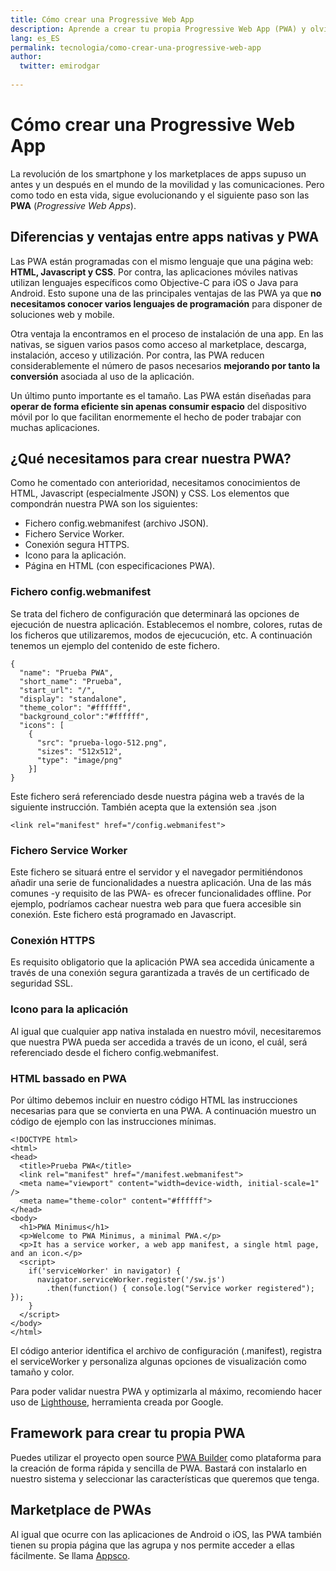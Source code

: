```yaml
---
title: Cómo crear una Progressive Web App
description: Aprende a crear tu propia Progressive Web App (PWA) y olvídate de programar apps tradicionales en iOS o Android.
lang: es_ES
permalink: tecnologia/como-crear-una-progressive-web-app
author:
  twitter: emirodgar
  
---
```


# Cómo crear una Progressive Web App

La revolución de los smartphone y los marketplaces de apps supuso un antes y un después en el mundo de la movilidad y las comunicaciones. Pero como todo en esta vida, sigue evolucionando y el siguiente paso son las **PWA** (*Progressive Web Apps*).

## Diferencias y ventajas entre apps nativas y PWA

Las PWA están programadas con el mismo lenguaje que una página web: **HTML, Javascript y CSS**. Por contra, las aplicaciones móviles nativas utilizan lenguajes específicos como Objective-C para iOS o Java para Android. Esto supone una de las principales ventajas de las PWA ya que **no necesitamos conocer varios lenguajes de programación** para disponer de soluciones web y mobile.

Otra ventaja la encontramos en el proceso de instalación de una app. En las nativas, se siguen varios pasos como acceso al marketplace, descarga, instalación, acceso y utilización. Por contra, las PWA reducen considerablemente el número de pasos necesarios **mejorando por tanto la conversión** asociada al uso de la aplicación.

<amp-twitter 
  width="375"
  height="472"
  layout="responsive"
  data-tweetid="864987919685001216">
</amp-twitter>

Un último punto importante es el tamaño. Las PWA están diseñadas para **operar de forma eficiente sin apenas consumir espacio** del dispositivo móvil por lo que facilitan enormemente el hecho de poder trabajar con muchas aplicaciones.   

## ¿Qué necesitamos para crear nuestra PWA?

Como he comentado con anterioridad, necesitamos conocimientos de HTML, Javascript (especialmente JSON) y CSS. Los elementos que compondrán nuestra PWA son los siguientes:

 - Fichero config.webmanifest (archivo JSON).
 - Fichero Service Worker.
 - Conexión segura HTTPS.
 - Icono para la aplicación.
 - Página en HTML (con especificaciones PWA).
 
### Fichero config.webmanifest
 
 Se trata del fichero de configuración que determinará las opciones de ejecución de nuestra aplicación. Establecemos el nombre, colores, rutas de los ficheros que utilizaremos, modos de ejecucución, etc. A continuación tenemos un ejemplo del contenido de este fichero.

```
{
  "name": "Prueba PWA",
  "short_name": "Prueba",
  "start_url": "/",
  "display": "standalone",
  "theme_color": "#ffffff",
  "background_color":"#ffffff",
  "icons": [
    {
      "src": "prueba-logo-512.png",
      "sizes": "512x512",
      "type": "image/png"
    }]
}
```
Este fichero será referenciado desde nuestra página web a través de la siguiente instrucción. También acepta que la extensión sea .json

```
<link rel="manifest" href="/config.webmanifest">
```

### Fichero Service Worker

Este fichero se situará entre el servidor y el navegador permitiéndonos añadir una serie de funcionalidades a nuestra aplicación. Una de las más comunes -y requisito de las PWA- es ofrecer funcionalidades offline. Por ejemplo, podríamos cachear nuestra web para que fuera accesible sin conexión. Este fichero está programado en Javascript.

### Conexión HTTPS

Es requisito obligatorio que la aplicación PWA sea accedida únicamente a través de una conexión segura garantizada a través de un certificado de seguridad SSL.

### Icono para la aplicación

Al igual que cualquier app nativa instalada en nuestro móvil, necesitaremos que nuestra PWA pueda ser accedida a través de un icono, el cuál, será referenciado desde el fichero config.webmanifest.

### HTML bassado en PWA

Por último debemos incluir en nuestro código HTML las instrucciones necesarias para que se convierta en una PWA. A continuación muestro un código de ejemplo con las instrucciones mínimas.

```
<!DOCTYPE html>
<html>
<head>
  <title>Prueba PWA</title>
  <link rel="manifest" href="/manifest.webmanifest">
  <meta name="viewport" content="width=device-width, initial-scale=1" />
  <meta name="theme-color" content="#ffffff">
</head>
<body>
  <h1>PWA Minimus</h1>
  <p>Welcome to PWA Minimus, a minimal PWA.</p>
  <p>It has a service worker, a web app manifest, a single html page, and an icon.</p>
  <script>
    if('serviceWorker' in navigator) {
      navigator.serviceWorker.register('/sw.js')
        .then(function() { console.log("Service worker registered"); });
    }
  </script>
</body>
</html>
```

El código anterior identifica el archivo de configuración (.manifest), registra el serviceWorker y personaliza algunas opciones de visualización como tamaño y color.

Para poder validar nuestra PWA y optimizarla al máximo, recomiendo hacer uso de [Lighthouse](https://developers.google.com/web/tools/lighthouse/run), herramienta creada por Google.

## Framework para crear tu propia PWA

Puedes utilizar el proyecto open source [PWA Builder](https://pwa.cafe/) como plataforma para la creación de forma rápida y sencilla de PWA. Bastará con instalarlo en nuestro sistema y seleccionar las características que queremos que tenga. 

## Marketplace de PWAs

Al igual que ocurre con las aplicaciones de Android o iOS, las PWA también tienen su propia página que las agrupa y nos permite acceder a ellas fácilmente. Se llama [Appsco](https://appsco.pe).
<!--stackedit_data:
eyJoaXN0b3J5IjpbLTE0NDUxNzg5MDhdfQ==
-->